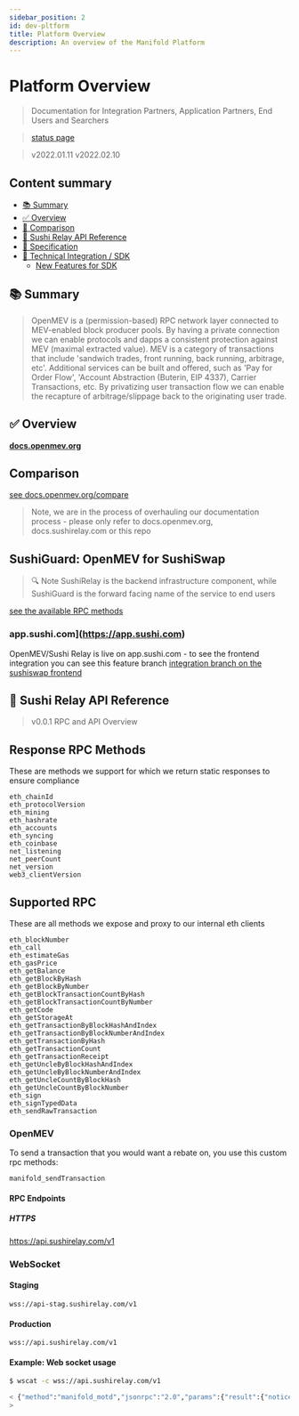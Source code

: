 ```yaml
---
sidebar_position: 2
id: dev-pltform
title: Platform Overview
description: An overview of the Manifold Platform
---
```


# Platform Overview

> Documentation for Integration Partners, Application Partners, End Users and Searchers

> [status page](https://status.manifoldfinance.com/)

> v2022.01.11 v2022.02.10

## Content summary

-   [📚 Summary](#---summary)
-   [✅ Overview](#--overview)
-   [📖 Comparison](#comparison)
-   [📐 Sushi Relay API Reference](#---sushi-relay-api-reference)
-   [🧰 Specification](#---specification)
-   [📐 Technical Integration / SDK](#---technical-integration---sdk)
    -   [New Features for SDK](#new-features-for-sdk)

## 📚 Summary

> OpenMEV is a (permission-based) RPC network layer connected to MEV-enabled block producer pools. By having a private connection we can enable protocols and dapps a consistent protection against MEV (maximal extracted value). MEV is a category of transactions that include 'sandwich trades, front running, back running, arbitrage, etc'. Additional services can be built and offered, such as 'Pay for Order Flow', 'Account Abstraction (Buterin, EIP 4337), Carrier Transactions, etc. By privatizing user transaction flow we can enable the recapture of arbitrage/slippage back to the originating user trade.

## ✅ Overview

**[docs.openmev.org](https://docs.openmev.org)**

## Comparison

[see docs.openmev.org/compare](https://docs.openmev.org/compare)

> Note, we are in the process of overhauling our documentation process - please only refer to docs.openmev.org, docs.sushirelay.com or this repo

## SushiGuard: OpenMEV for SushiSwap

> 🔍 Note SushiRelay is the backend infrastructure component, while SushiGuard is the forward facing name of the service to end users

[see the available RPC methods](https://docs.sushirelay.com)

### app.sushi.com](https://app.sushi.com)

OpenMEV/Sushi Relay is live on app.sushi.com - to see the frontend integration you can see this feature branch [integration branch on the sushiswap frontend](https://github.com/manifoldfinance/sushiswap-interface/tree/feat/openmev-relay)

## 📐 Sushi Relay API Reference

> v0.0.1 RPC and API Overview

## Response RPC Methods

These are methods we support for which we return static responses to ensure compliance

```
eth_chainId
eth_protocolVersion
eth_mining
eth_hashrate
eth_accounts
eth_syncing
eth_coinbase
net_listening
net_peerCount
net_version
web3_clientVersion
```

## Supported RPC

These are all methods we expose and proxy to our internal eth clients

```
eth_blockNumber
eth_call
eth_estimateGas
eth_gasPrice
eth_getBalance
eth_getBlockByHash
eth_getBlockByNumber
eth_getBlockTransactionCountByHash
eth_getBlockTransactionCountByNumber
eth_getCode
eth_getStorageAt
eth_getTransactionByBlockHashAndIndex
eth_getTransactionByBlockNumberAndIndex
eth_getTransactionByHash
eth_getTransactionCount
eth_getTransactionReceipt
eth_getUncleByBlockHashAndIndex
eth_getUncleByBlockNumberAndIndex
eth_getUncleCountByBlockHash
eth_getUncleCountByBlockNumber
eth_sign
eth_signTypedData
eth_sendRawTransaction
```

### OpenMEV

To send a transaction that you would want a rebate on, you use this custom rpc methods:

```
manifold_sendTransaction
```

#### RPC Endpoints

##### HTTPS

https://api.sushirelay.com/v1

### WebSocket

#### Staging

```
wss://api-stag.sushirelay.com/v1
```

#### Production

```
wss://api.sushirelay.com/v1
```

#### Example: Web socket usage

```sh
$ wscat -c wss://api.sushirelay.com/v1
```

```bash
< {"method":"manifold_motd","jsonrpc":"2.0","params":{"result":{"notice":"THIS IS A NOTICE OF MONITORING OF MANIFOLD FINANCE, INC NETWORK INFORMATION SYSTEMS  By logging into Manifold Finance, Inc computer systems, you acknowledge and consent to monitoring of this system.  Network Policy <https://docs.manifoldfinance.com/network/policy>  By using this network, you certify that you have read, understand, and agree to abide by the Rules of Behavior for Manifold Finance Network Platform."}}}
>
```
